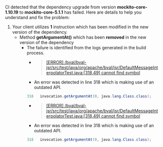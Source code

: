 CI detected that the dependency upgrade from version **mockito-core-1.10.19** to **mockito-core-5.1.1** has failed. Here are details to help you understand and fix the problem:
1. Your client utilizes **1** instruction which has been modified in the new version of the dependency.
   * <summary>Method <b>getArgumentAt()</b> which has been <b>removed</b> in the new version of the dependency</summary>
            
        *  <summary>The failure is identified from the logs generated in the build process. </summary>
          
            *   >[[ERROR] /bval/bval-jsr/src/test/java/org/apache/bval/jsr/DefaultMessageInterpolatorTest.java:[318,49] cannot find symbol](https://github.com/chains-project/breaking-good/actions/runs/8110103454/job/22166641300#step:4:1667)
            *   An error was detected in line 318 which is making use of an outdated API.
             ``` java
             318   invocation.getArgumentAt(0, java.lang.Class.class);
            ```
            *   >[[ERROR] /bval/bval-jsr/src/test/java/org/apache/bval/jsr/DefaultMessageInterpolatorTest.java:[318,49] cannot find symbol](https://github.com/chains-project/breaking-good/actions/runs/8110103454/job/22166641300#step:4:1667)
            *   An error was detected in line 318 which is making use of an outdated API.
             ``` java
             318   invocation.getArgumentAt(0, java.lang.Class.class);
            ```
            


